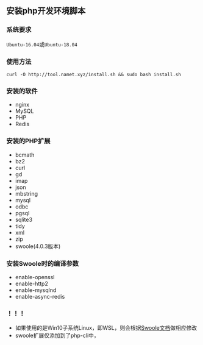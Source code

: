 ## 安装php开发环境脚本

### 系统要求
`Ubuntu-16.04`或`Ubuntu-18.04`

### 使用方法
 ```shell
 curl -O http://tool.namet.xyz/install.sh && sudo bash install.sh
 ```

### 安装的软件
* nginx
* MySQL
* PHP
* Redis

### 安装的PHP扩展
* bcmath
* bz2
* curl
* gd
* imap
* json
* mbstring
* mysql
* odbc
* pgsql
* sqlite3
* tidy
* xml
* zip
* swoole(4.0.3版本)

### 安装Swoole时的编译参数
* enable-openssl
* enable-http2
* enable-mysqlnd
* enable-async-redis

### ！！！
* 如果使用的是Win10子系统Linux，即WSL，则会根据[Swoole文档](https://wiki.swoole.com/wiki/page/7.html#entry_h2_4)做相应修改
* swoole扩展仅添加到了php-cli中，

